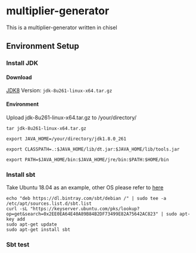 # multiplier-generator
This is a multiplier-generator written in chisel

## Environment Setup

### Install JDK

#### Download
[JDK8](http://www.oracle.com/technetwork/java/javase/downloads/jdk8-downloads-2133151.html)
Version: `jdk-8u261-linux-x64.tar.gz`

#### Environment
Upload jdk-8u261-linux-x64.tar.gz to /your/directory/

`tar jdk-8u261-linux-x64.tar.gz`

`export JAVA_HOME=/your/directory/jdk1.8.0_261`

`export CLASSPATH=.:$JAVA_HOME/lib/dt.jar:$JAVA_HOME/lib/tools.jar`

`export PATH=$JAVA_HOME/bin:$JAVA_HOME/jre/bin:$PATH:$HOME/bin`

### Install sbt
Take Ubuntu 18.04 as an example, other OS please refer to [here](https://www.scala-sbt.org/release/docs/Setup.html)
```
echo "deb https://dl.bintray.com/sbt/debian /" | sudo tee -a /etc/apt/sources.list.d/sbt.list
curl -sL "https://keyserver.ubuntu.com/pks/lookup?op=get&search=0x2EE0EA64E40A89B84B2DF73499E82A75642AC823" | sudo apt-key add
sudo apt-get update
sudo apt-get install sbt
```

### Sbt test




